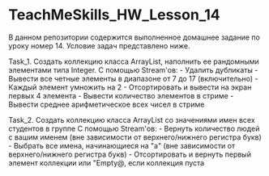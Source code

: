 # TeachMeSkills_HW_Lesson_14
В данном репозитории содержится выполненное домашнее задание по уроку номер 14. Условие задач представлено ниже.

Task_1. Создать коллекцию класса ArrayList, наполнить ее рандомными элементами типа Integer.
С помощью Stream'ов:
	- Удалить дубликаты
	- Вывести все четные элементы в диапазоне от 7 до 17 (включительно)
	- Каждый элемент умножить на 2
	- Отсортировать и вывести на экран первых 4 элемента
	- Вывести количество элементов в стриме
	- Вывести среднее арифметическое всех чисел в стриме

Task_2. Создать коллекцию класса ArrayList со значениями имен всех студентов в группе 
С помощью Stream'ов:
	- Вернуть количество людей с вашим именем (вне зависимости от верхнего/нижнего регистра букв)
	- Выбрать все имена, начинающиеся на "а" (вне зависимости от верхнего/нижнего регистра букв)
	- Отсортировать и вернуть первый элемент коллекции или "Empty@, если коллекция пуста
